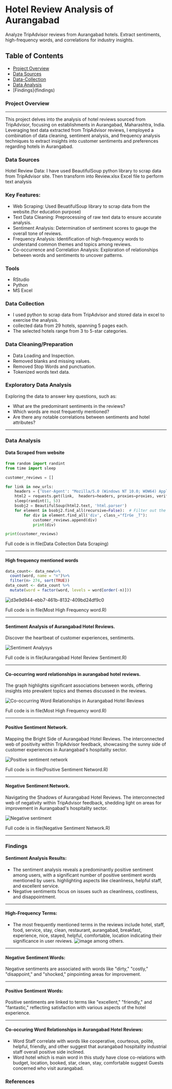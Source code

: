 # Hotel Review Analysis of Aurangabad
Analyze TripAdvisor reviews from Aurangabad hotels. Extract sentiments, high-frequency words, and correlations for industry insights.

## Table of Contents

- [Project Overview](#project-overview)
- [Data Sources](#data-sources)
- [Data-Collection](data-collection)
- [Data Analysis](#data-analysis)
- [Findings}(findings)

### Project Overview
---
This project delves into the analysis of hotel reviews sourced from TripAdvisor, focusing on establishments in Aurangabad, Maharashtra, India. Leveraging text data extracted from TripAdvisor reviews, I employed a combination of data cleaning, sentiment analysis, and frequency analysis techniques to extract insights into customer sentiments and preferences regarding hotels in Aurangabad.


### Data Sources

Hotel Review Data: I have used BeautifulSoup python library to scrap data from TripAdvisor site. Then transform into Review.xlsx Excel file to perform text analysis 

### Key Features:

- Web Scraping: Used BeuatifulSoup library to scrap data from the website.(for education purpose)
- Text Data Cleaning: Preprocessing of raw text data to ensure accurate analysis.
- Sentiment Analysis: Determination of sentiment scores to gauge the overall tone of reviews.
- Frequency Analysis: Identification of high-frequency words to understand common themes and topics among reviews.
- Co-occurrence and Correlation Analysis: Exploration of relationships between words and sentiments to uncover patterns.

### Tools
- RStudio
- Python
- MS Excel

### Data Collection
- I used python to scrap data from TripAdvisor and stored data in excel to exercise the analysis.
- collected data from 29 hotels, spanning 5 pages each. 
- The selected hotels range from 3 to 5-star categories.

### Data Cleaning/Preparation
- Data Loading and Inspection.
- Removed blanks and missing values.
- Removed Stop Words and punctuation.
- Tokenized words text data.

### Exploratory Data Analysis
Exploring the data to answer key questions, such as:

- What are the predominant sentiments in the reviews?
- Which words are most frequently mentioned?
- Are there any notable correlations between sentiments and hotel attributes?
---

### Data Analysis

#### Data Scraped from website
~~~ python
from random import randint
from time import sleep

customer_reviews = []

for link in new_urls:
    headers = {'User-Agent': "Mozilla/5.0 (Windows NT 10.0; WOW64) AppleWebKit/537.36 (KHTML, like Gecko) Chrome/83.0.4103.97 Safari/537.36"}
    html2 = requests.get(link,  headers=headers, proxies=proxies, verify=False)
    sleep(randint(1, 5))
    bsobj2 = BeautifulSoup(html2.text, 'html.parser')
    for element in bsobj2.find_all(recursive=False):  # Filter out the doctype
        for div in element.find_all('div', class_="fIrGe _T"):
            customer_reviews.append(div)
            print(div)

print(customer_reviews)
~~~ 
Full code is in file(Data Collection Data Scraping)

---

#### High frequency mentioned words
~~~r
data_count<- data_new%>%
  count(word, name = "n")%>%
  filter(n> 274, sort(TRUE))
data_count <- data_count %>%
  mutate(word = factor(word, levels = word[order(-n)]))

~~~

![d3e9d944-ebb7-461b-8132-409bd24df9c0](https://github.com/Saurabh-Ghagare/Aurangabad_Hotel_Review_Analysis/assets/162418652/02aec4a0-8173-46c7-b5b6-67bd6303a0e9)


Full code is in file(Most High Frequency word.R)


---
#### Sentiment Analysis of Aurangabad Hotel Reviews.
Discover the heartbeat of customer experiences, sentiments.


![Sentiment Analysys](https://github.com/Saurabh-Ghagare/Aurangabad_Hotel_Review_Analysis/assets/162418652/ed576cad-3e91-40d2-9254-3e38a4bd2e2d)

Full code is in file(Aurangabad Hotel Review Sentiment.R)


---
#### Co-occurring word relationships in aurangabad hotel reviews.
  
  The graph highlights significant associations between words, offering insights into prevalent topics and themes discussed in the reviews.
  

  ![Co-occurring Word Relationships in Aurangabad Hotel Reviews](https://github.com/Saurabh-Ghagare/Aurangabad_Hotel_Review_Analysis/assets/162418652/e70b254c-42af-4b59-9352-373a2444b1f9)

Full code is in file(Most High Frequency word.R)


---
#### Positive Sentiment Network.
Mapping the Bright Side of Aurangabad Hotel Reviews. The interconnected web of positivity within TripAdvisor feedback, showcasing the sunny side of customer experiences in Aurangabad's hospitality sector.


![Positive sentiment network](https://github.com/Saurabh-Ghagare/Aurangabad_Hotel_Review_Analysis/assets/162418652/ea0d997f-9691-450c-bf7f-a5df3276cefb)

Full code is in file(Positive Sentiment Netword.R)


---
#### Negative Sentiment Network.
Navigating the Shadows of Aurangabad Hotel Reviews. The interconnected web of negativity within TripAdvisor feedback, shedding light on areas for improvement in Aurangabad's hospitality sector.


![Negative sentiment](https://github.com/Saurabh-Ghagare/Aurangabad_Hotel_Review_Analysis/assets/162418652/90aadd55-8c3b-4cda-9095-63c96535e827)

Full code is in file(Negative Sentiment Network.R)


---
### Findings
#### Sentiment Analysis Results:
- The sentiment analysis reveals a predominantly positive sentiment among users, with a significant number of positive sentiment words mentioned by users. highlighting aspects like cleanliness, helpful staff, and excellent service.
- Negative sentiments focus on issues such as cleanliness, costliness, and disappointment.
---
#### High-Frequency Terms:
- The most frequently mentioned terms in the reviews include hotel, staff, food, service, stay, clean, restaurant, aurangabad, breakfast, experience, nice, stayed, helpful, comfortable, location indicating their significance in user reviews.
![image](https://github.com/Saurabh-Ghagare/Aurangabad_Hotel_Review_Analysis/assets/162418652/98a36692-0518-48ba-b43d-db4028fec465)
 among others.
--- 
#### Negative Sentiment Words:
Negative sentiments are associated with words like "dirty," "costly," "disappoint," and "shocked," pinpointing areas for improvement.

---

#### Positive Sentiment Words:
Positive sentiments are linked to terms like "excellent," "friendly," and "fantastic," reflecting satisfaction with various aspects of the hotel experience.

---
#### Co-occuring Word Relationships in Aurangabad Hotel Reviews:
- Word Staff correlate with words like cooperative, courteous, polite, helpful, friendly, and other suggest that aurangabad hospitality industrial staff overall positive side inclined.
- Word hotel which is main word in this study have close co-relations with budget, location, booked, star, clean, stay, comfortable suggest Guests concerned who visit aurangabad.

### References
~~~ https://www.researchgate.net/publication/320106421_Application_of_social_media_analytics_A_case_of_analyzing_online_hotel_reviews
~~~
